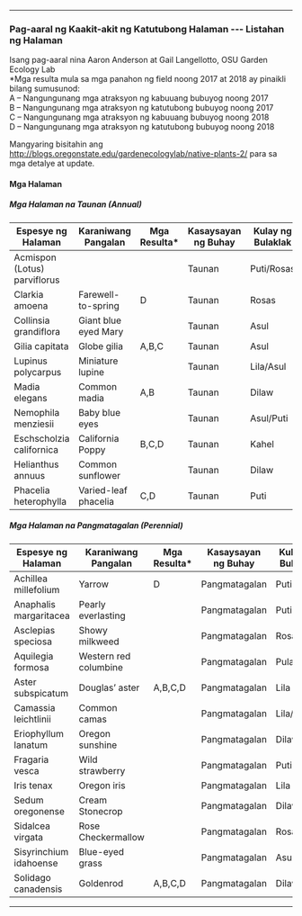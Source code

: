 ---

### Pag-aaral ng Kaakit-akit ng Katutubong Halaman --- Listahan ng Halaman  
Isang pag-aaral nina Aaron Anderson at Gail Langellotto, OSU Garden Ecology Lab  
*Mga resulta mula sa mga panahon ng field noong 2017 at 2018 ay pinaikli bilang sumusunod:  
A – Nangungunang mga atraksyon ng kabuuang bubuyog noong 2017  
B – Nangungunang mga atraksyon ng katutubong bubuyog noong 2017  
C – Nangungunang mga atraksyon ng kabuuang bubuyog noong 2018  
D – Nangungunang mga atraksyon ng katutubong bubuyog noong 2018  

Mangyaring bisitahin ang http://blogs.oregonstate.edu/gardenecologylab/native-plants-2/ para sa mga detalye at update.  

#### Mga Halaman  
##### Mga Halaman na Taunan (Annual)

| Espesye ng Halaman               | Karaniwang Pangalan          | Mga Resulta* | Kasaysayan ng Buhay | Kulay ng Bulaklak |
|----------------------------------|------------------------------|--------------|---------------------|-------------------|
| Acmispon (Lotus) parviflorus     |                              |              | Taunan              | Puti/Rosas        |
| Clarkia amoena                   | Farewell-to-spring           | D            | Taunan              | Rosas             |
| Collinsia grandiflora            | Giant blue eyed Mary         |              | Taunan              | Asul              |
| Gilia capitata                   | Globe gilia                  | A,B,C        | Taunan              | Asul              |
| Lupinus polycarpus               | Miniature lupine             |              | Taunan              | Lila/Asul         |
| Madia elegans                    | Common madia                 | A,B          | Taunan              | Dilaw             |
| Nemophila menziesii              | Baby blue eyes               |              | Taunan              | Asul/Puti         |
| Eschscholzia californica         | California Poppy             | B,C,D        | Taunan              | Kahel             |
| Helianthus annuus                | Common sunflower             |              | Taunan              | Dilaw             |
| Phacelia heterophylla            | Varied-leaf phacelia         | C,D          | Taunan              | Puti              |

##### Mga Halaman na Pangmatagalan (Perennial)

| Espesye ng Halaman               | Karaniwang Pangalan          | Mga Resulta* | Kasaysayan ng Buhay | Kulay ng Bulaklak |
|----------------------------------|------------------------------|--------------|---------------------|-------------------|
| Achillea millefolium             | Yarrow                      | D            | Pangmatagalan       | Puti              |
| Anaphalis margaritacea           | Pearly everlasting          |              | Pangmatagalan       | Puti              |
| Asclepias speciosa               | Showy milkweed              |              | Pangmatagalan       | Rosas/Puti        |
| Aquilegia formosa                | Western red columbine       |              | Pangmatagalan       | Pula              |
| Aster subspicatum                | Douglas’ aster              | A,B,C,D      | Pangmatagalan       | Lila              |
| Camassia leichtlinii             | Common camas                |              | Pangmatagalan       | Lila/Puti         |
| Eriophyllum lanatum              | Oregon sunshine             |              | Pangmatagalan       | Dilaw             |
| Fragaria vesca                   | Wild strawberry             |              | Pangmatagalan       | Puti              |
| Iris tenax                       | Oregon iris                 |              | Pangmatagalan       | Lila              |
| Sedum oregonense                 | Cream Stonecrop             |              | Pangmatagalan       | Dilaw             |
| Sidalcea virgata                 | Rose Checkermallow          |              | Pangmatagalan       | Rosas             |
| Sisyrinchium idahoense           | Blue-eyed grass             |              | Pangmatagalan       | Asul/Lila         |
| Solidago canadensis              | Goldenrod                   | A,B,C,D      | Pangmatagalan       | Dilaw             |

---